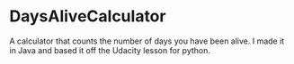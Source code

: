 # DaysAliveCalculator
A calculator that counts the number of days you have been alive. I made it in Java and based it off the Udacity lesson for python.
